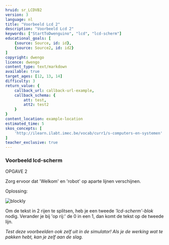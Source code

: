 ```yaml
---
hruid: sr_LCDVB2
version: 3
language: nl
title: "Voorbeeld Lcd 2"
description: "Voorbeeld Lcd 2"
keywords: ["StartToDwenguino", "lcd", "lcd-scherm"]
educational_goals: [
    {source: Source, id: id}, 
    {source: Source2, id: id2}
]
copyright: dwengo
licence: dwengo
content_type: text/markdown
available: true
target_ages: [12, 13, 14]
difficulty: 3
return_value: {
    callback_url: callback-url-example,
    callback_schema: {
        att: test,
        att2: test2
    }
}
content_location: example-location
estimated_time: 5
skos_concepts: [
    'http://ilearn.ilabt.imec.be/vocab/curr1/s-computers-en-systemen'
]
teacher_exclusive: true
---
```


### Voorbeeld lcd-scherm

OPGAVE 2

Zorg ervoor dat 'Welkom' en 'robot' op aparte lijnen verschijnen.

Oplossing:

![blockly](@learning-object/SRM_LED2/nl/3)

Om de tekst in 2 rijen te splitsen, heb je een tweede *'lcd-scherm'-blok* nodig.
Verander je bij 'op rij:' de 0 in een 1, dan komt de tekst op de tweede lijn.

*Test deze voorbeelden ook zelf uit in de simulator! Als je de werking wat te pakken hebt, kan je zelf aan de slag.*